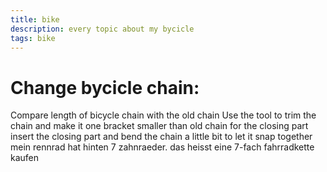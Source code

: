 ```yaml
---
title: bike
description: every topic about my bycicle
tags: bike
---
```


# Change bycicle chain:
Compare length of bicycle chain with the old chain
Use the tool to trim the chain and make it one bracket smaller than old chain for the closing part
insert the closing part and bend the chain a little bit to let it snap together
mein rennrad hat hinten 7 zahnraeder. das heisst eine 7-fach fahrradkette kaufen


<markdown-image src="bike/1.PNG" alt="Alt text"></markdown-image>